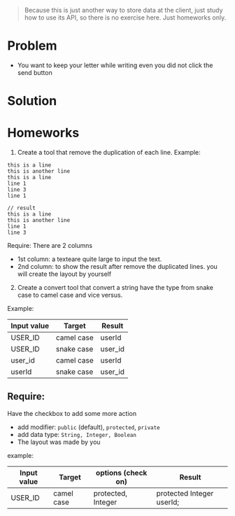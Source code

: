 > Because this is just another way to store data at the client, just study how to use its API, so there is no exercise here. Just homeworks only.

# Problem
 - You want to keep your letter while writing even you did not click the send button
# Solution

# Homeworks
1. Create a tool that remove the duplication of each line.
Example:
```
this is a line
this is another line
this is a line
line 1
line 3
line 1

// result
this is a line
this is another line
line 1
line 3
```

Require:
There are 2 columns
- 1st column: a texteare quite large to input the text.
- 2nd column: to show the result after remove the duplicated lines.
you will create the layout by yourself

2. Create a convert tool that convert a string have the type from snake case to camel case and vice versus.

Example:

| Input value  | Target     | Result
-------------  | -------    | --------
USER_ID        | camel case | userId
USER_ID        | snake case | user_id
user_id        | camel case | userId
userId         | snake case | user_id

## Require:
Have the checkbox to add some more action
- add modifier: `public` (default), `protected`, `private`
- add data type: `String, Integer, Boolean`
- The layout was made by you

example:

| Input value  | Target     |   options (check on)              | Result
-------------  | -------    |   ------                          | --------
USER_ID        | camel case |   protected, Integer              | protected Integer userId;

